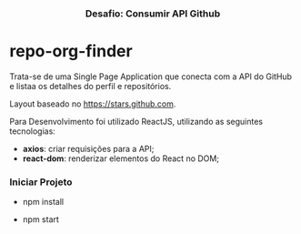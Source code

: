 <h3 align="center">
  Desafio: Consumir API Github
</h3>

# repo-org-finder
Trata-se de uma Single Page Application que conecta com a API do GitHub e listaa os detalhes do perfil e repositórios.

Layout baseado no https://stars.github.com.

Para Desenvolvimento foi utilizado ReactJS, utilizando as seguintes tecnologias:

- **axios**: criar requisições para a API;
- **react-dom**: renderizar elementos do React no DOM;

### Iniciar Projeto

- npm install

- npm start


